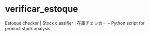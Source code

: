 # verificar_estoque
Estoque checker | Stock classifier | 在庫チェッカー – Python script for product stock analysis
